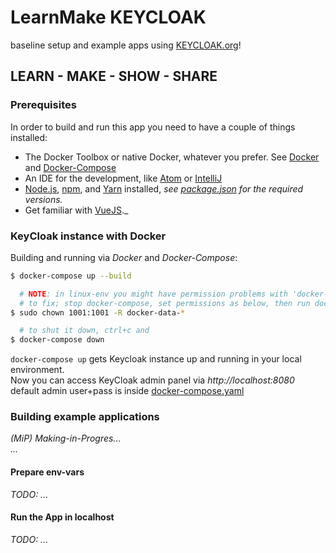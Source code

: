  LearnMake KEYCLOAK  
====================  

baseline setup and example apps using [KEYCLOAK.org](https://www.keycloak.org)!    

## LEARN - MAKE - SHOW - SHARE   

### Prerequisites

In order to build and run this app you need to have a couple of things installed:  

- The Docker Toolbox or native Docker, whatever you prefer. See [Docker](https://docs.docker.com) and [Docker-Compose](https://docs.docker.com/compose/)  
- An IDE for the development, like [Atom](https://atom.io) or [IntelliJ](https://www.jetbrains.com/idea/)    
- [Node.js](https://nodejs.org/), [npm](https://www.npmjs.com/), and [Yarn](https://yarnpkg.com) installed, _see [package.json](package.json) for the required versions._    
- Get familiar with [VueJS](https://vuejs.org/)._                    
         

### KeyCloak instance with Docker    

Building and running via _Docker_ and _Docker-Compose_:         
```bash   
$ docker-compose up --build   

  # NOTE: in linux-env you might have permission problems with 'docker-data-*' folders      
  # to fix; stop docker-compose, set permissions as below, then run docker-compose again.    
$ sudo chown 1001:1001 -R docker-data-*  

  # to shut it down, ctrl+c and   
$ docker-compose down   
```
`docker-compose up` gets Keycloak instance up and running in your local environment.    
Now you can access KeyCloak admin panel via *http://localhost:8080*  
default admin user+pass is inside [docker-compose.yaml](docker-compose.yaml) 


### Building example applications  
_(MiP) Making-in-Progres..._  
_..._   
#### Prepare env-vars  
_TODO: ..._  

#### Run the App in localhost  
_TODO: ..._


